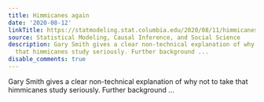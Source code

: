 ```yaml
---
title: Himmicanes again
date: '2020-08-12'
linkTitle: https://statmodeling.stat.columbia.edu/2020/08/11/himmicanes-again/
source: Statistical Modeling, Causal Inference, and Social Science
description: Gary Smith gives a clear non-technical explanation of why not to take
  that himmicanes study seriously. Further background ...
disable_comments: true
---
```

Gary Smith gives a clear non-technical explanation of why not to take that himmicanes study seriously. Further background ...